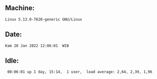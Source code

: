## Machine:
```
Linux 5.13.0-7620-generic GNU/Linux
```
## Date:
```
Kam 20 Jan 2022 12:06:01  WIB
```
## Idle:
```
 00:06:01 up 1 day, 15:14,  1 user,  load average: 2,64, 2,39, 1,96
```
